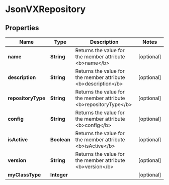 
# JsonVXRepository

## Properties
Name | Type | Description | Notes
------------ | ------------- | ------------- | -------------
**name** | **String** | Returns the value for the member attribute &lt;b&gt;name&lt;/b&gt; |  [optional]
**description** | **String** | Returns the value for the member attribute &lt;b&gt;description&lt;/b&gt; |  [optional]
**repositoryType** | **String** | Returns the value for the member attribute &lt;b&gt;repositoryType&lt;/b&gt; |  [optional]
**config** | **String** | Returns the value for the member attribute &lt;b&gt;config&lt;/b&gt; |  [optional]
**isActive** | **Boolean** | Returns the value for the member attribute &lt;b&gt;isActive&lt;/b&gt; |  [optional]
**version** | **String** | Returns the value for the member attribute &lt;b&gt;version&lt;/b&gt; |  [optional]
**myClassType** | **Integer** |  |  [optional]



